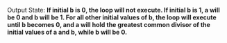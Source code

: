 Output State: **If initial b is 0, the loop will not execute. If initial b is 1, a will be 0 and b will be 1. For all other initial values of b, the loop will execute until b becomes 0, and a will hold the greatest common divisor of the initial values of a and b, while b will be 0.**